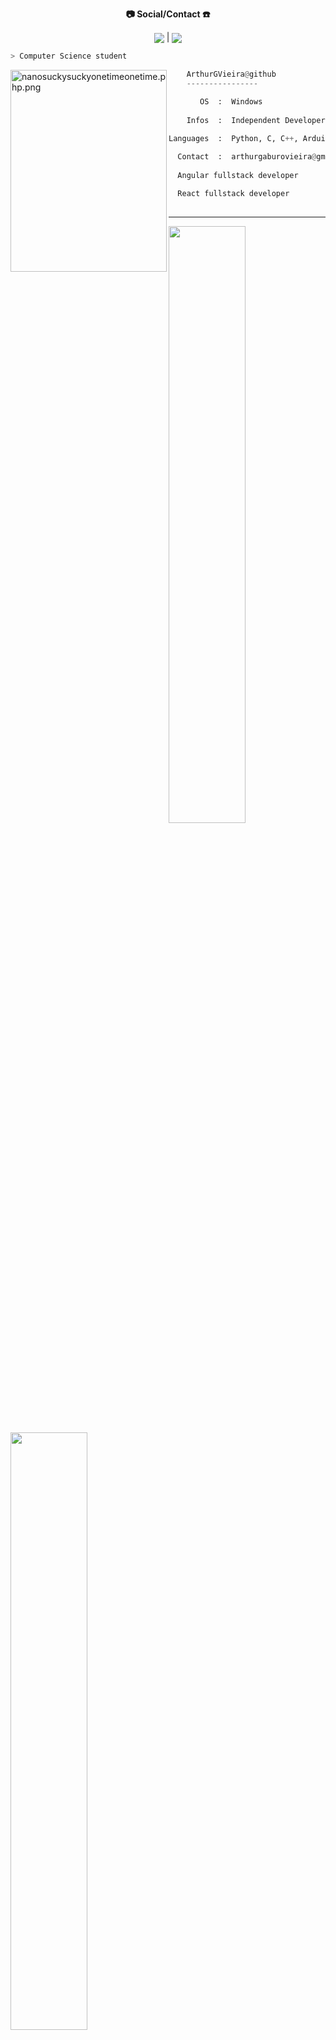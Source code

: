 <p align="center">
  <b>📷 Social/Contact ☎️</b><br></p>
<p align="center"
  <a href="https://github.com/ArthurGVieira"><img src="https://img.shields.io/badge/GitHub-100000?style=for-the-badge&logo=github&logoColor=white" align="center" target="_blank"></a>    |    
  <a href = "mailto:arthurgaburovieira@gmail.com"><img src="https://img.shields.io/badge/-Gmail-%23333?style=for-the-badge&logo=gmail&logoColor=white" align="center" target="_blank"</a>
  </p>

```bash
> Computer Science student
```

<img src="https://i.pinimg.com/originals/de/54/8b/de548b9e5387b43026381672aa72616d.gif" align="left" alt="nanosuckysuckyonetimeonetime.php.png" width="250" height="323">

```py
    ArthurGVieira@github
    ----------------

       OS  :  Windows
    
    Infos  :  Independent Developer
    
Languages  :  Python, C, C++, Arduino, JS

  Contact  :  arthurgaburovieira@gmail.com
  
  Angular fullstack developer

  React fullstack developer
  
```
<hr>

<p align="left">
  <a href="https://plasmonix.github.io">
  <img width="49.5%" src="https://github-readme-stats.vercel.app/api?username=ArthurGVieira&show_icons=true&theme=dark&hide_border=true" />
    <img width="49.5%" src="https://github-readme-streak-stats.herokuapp.com/?user=ArthurGVieira&theme=dark&hide_border=true" />
  </a>
</p>

<hr>
